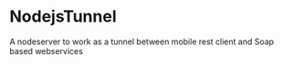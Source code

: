 # NodejsTunnel
A nodeserver to work as a tunnel between mobile rest client and Soap based webservices
